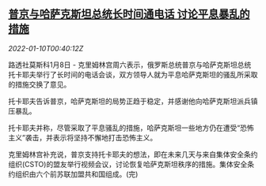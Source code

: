 <!--1641776462000-->
[普京与哈萨克斯坦总统长时间通电话 讨论平息暴乱的措施](https://cn.reuters.com/article/putin-kazakh-leader-conversation-0108-sa-idCNKBS2JK012)
------

<div><i>2022-01-10T00:40:12Z</i></div><p>路透社莫斯科1月8日 - 克里姆林宫周六表示，俄罗斯总统普京与哈萨克斯坦总统托卡耶夫举行了长时间的电话会谈，双方领导人就为平息哈萨克斯坦的骚乱所采取的措施交换了意见。</p><p>托卡耶夫告诉普京，哈萨克斯坦的局势正趋于稳定，并感谢他向哈萨克斯坦派兵镇压暴乱。</p><p>托卡耶夫并称，尽管采取了平息骚乱的措施，哈萨克斯坦一些地方仍在遭受“恐怖主义”袭击，并表示将坚持不懈地打击恐怖主义。</p><p>克里姆林宫补充说，普京支持托卡耶夫的想法，即在未来几天与来自集体安全条约组织(CSTO)的盟友举行视频会议，讨论恢复哈萨克斯坦秩序的措施。集体安全条约组织由六个前苏联加盟共和国组成。(完)</p>
